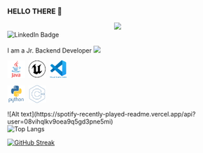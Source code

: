### HELLO THERE 👋
<div id="header" align="center">
  
 
  <img src="https://media.giphy.com/media/CuuSHzuc0O166MRfjt/giphy.gif"/>
 </div>



<div  
  ###<a href="https://www.linkedin.com/in/elif-beyza-belhan-638b891b7">
    <img src="https://img.shields.io/badge/LinkedIn-blue?style=for-the-badge&logo=linkedin&logoColor=white" alt="LinkedIn Badge"/>
  </a>
 </div>
 <img src="https://komarev.com/ghpvc/?username=Ms-elliebb&style=flat-square&color=blue" alt=""/>
<div
 ### :woman_technologist: About Me :

 I am a Jr. Backend Developer <img src="https://media.giphy.com/media/WUlplcMpOCEmTGBtBW/giphy.gif" width="30"> 
</div>

<div
   ### :hammer_and_wrench: Languages and Tools :

  <img src="https://github.com/devicons/devicon/blob/master/icons/java/java-original-wordmark.svg" title="Java" alt="Java" width="40" height="40"/>&nbsp;
<img src="https://github.com/devicons/devicon/blob/master/icons/unrealengine/unrealengine-original.svg" title="cplusplus" alt="cplusplus" width="40" height="40"/>&nbsp;
<img src="https://github.com/devicons/devicon/blob/master/icons/vscode/vscode-original-wordmark.svg" title="vscode" alt="vscode" width="40" height="40"/>&nbsp;

<img src="https://github.com/devicons/devicon/blob/master/icons/python/python-original-wordmark.svg" title="python" alt="python" width="40" height="40"/>&nbsp;
<img src="https://github.com/devicons/devicon/blob/master/icons/cplusplus/cplusplus-line.svg" title="cplusplus" alt="cplusplus" width="40" height="40"/>&nbsp;
</div>
![Alt text](https://spotify-recently-played-readme.vercel.app/api?user=08vihqlkv9oea9q5gd3pne5mi)
<div
### :fire: My Stats :


![Top Langs](https://github-readme-stats.vercel.app/api/top-langs/?username=Ms-elliebb&theme=tokyonight)

<a href="https://git.io/streak-stats"><img src="https://github-readme-streak-stats.herokuapp.com?user=Ms-elliebb&theme=violet-dark&mode=weekly" alt="GitHub Streak" /></a>
  </div>
 
<!--
**Ms-elliebb/Ms-elliebb** is a ✨ _special_ ✨ repository because its `README.md` (this file) appears on your GitHub profile.

Here are some ideas to get you started:

- 🔭 I’m currently working on ...
- 🌱 I’m currently learning ...
- 👯 I’m looking to collaborate on ...
- 🤔 I’m looking for help with ...
- 💬 Ask me about ...
- 📫 How to reach me: ...
- 😄 Pronouns: ...
- ⚡ Fun fact: ...
-->
